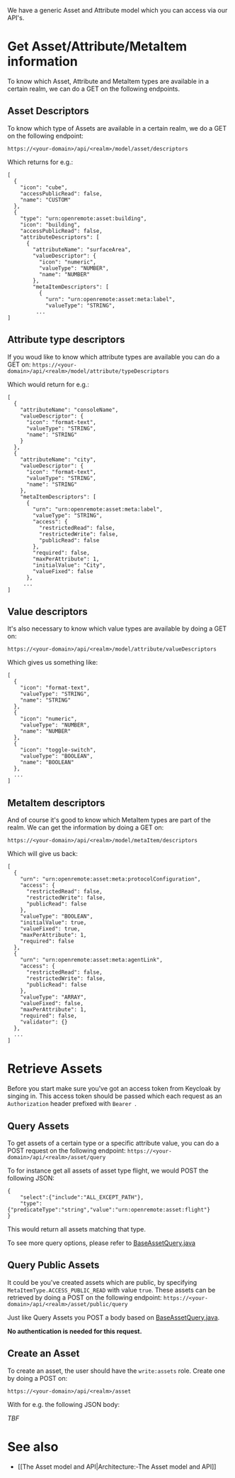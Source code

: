 We have a generic Asset and Attribute model which you can access via our API's. 

# Get Asset/Attribute/MetaItem information
To know which Asset, Attribute and MetaItem types are available in a certain realm, we can do a GET on the following endpoints.

## Asset Descriptors

To know which type of Assets are available in a certain realm, we do a GET on the following endpoint:

`https://<your-domain>/api/<realm>/model/asset/descriptors`

Which returns for e.g.:

```
[
  {
    "icon": "cube",
    "accessPublicRead": false,
    "name": "CUSTOM"
  },
  {
    "type": "urn:openremote:asset:building",
    "icon": "building",
    "accessPublicRead": false,
    "attributeDescriptors": [
      {
        "attributeName": "surfaceArea",
        "valueDescriptor": {
          "icon": "numeric",
          "valueType": "NUMBER",
          "name": "NUMBER"
        },
        "metaItemDescriptors": [
          {
            "urn": "urn:openremote:asset:meta:label",
            "valueType": "STRING",
         ...
]
```

## Attribute type descriptors

If you woud like to know which attribute types are available you can do a GET on:
`https://<your-domain>/api/<realm>/model/attribute/typeDescriptors`

Which would return for e.g.:
```
[
  {
    "attributeName": "consoleName",
    "valueDescriptor": {
      "icon": "format-text",
      "valueType": "STRING",
      "name": "STRING"
    }
  },
  {
    "attributeName": "city",
    "valueDescriptor": {
      "icon": "format-text",
      "valueType": "STRING",
      "name": "STRING"
    },
    "metaItemDescriptors": [
      {
        "urn": "urn:openremote:asset:meta:label",
        "valueType": "STRING",
        "access": {
          "restrictedRead": false,
          "restrictedWrite": false,
          "publicRead": false
        },
        "required": false,
        "maxPerAttribute": 1,
        "initialValue": "City",
        "valueFixed": false
      },
     ...
]
```

## Value descriptors

It's also necessary to know which value types are available by doing a GET on:

`https://<your-domain>/api/<realm>/model/attribute/valueDescriptors`

Which gives us something like:
```
[
  {
    "icon": "format-text",
    "valueType": "STRING",
    "name": "STRING"
  },
  {
    "icon": "numeric",
    "valueType": "NUMBER",
    "name": "NUMBER"
  },
  {
    "icon": "toggle-switch",
    "valueType": "BOOLEAN",
    "name": "BOOLEAN"
  },
  ...
]
```

## MetaItem descriptors

And of course it's good to know which MetaItem types are part of the realm. We can get the information by doing a GET on:

`https://<your-domain>/api/<realm>/model/metaItem/descriptors`

Which will give us back:

```
[
  {
    "urn": "urn:openremote:asset:meta:protocolConfiguration",
    "access": {
      "restrictedRead": false,
      "restrictedWrite": false,
      "publicRead": false
    },
    "valueType": "BOOLEAN",
    "initialValue": true,
    "valueFixed": true,
    "maxPerAttribute": 1,
    "required": false
  },
  {
    "urn": "urn:openremote:asset:meta:agentLink",
    "access": {
      "restrictedRead": false,
      "restrictedWrite": false,
      "publicRead": false
    },
    "valueType": "ARRAY",
    "valueFixed": false,
    "maxPerAttribute": 1,
    "required": false,
    "validator": {}
  },
  ...
]
```

# Retrieve Assets

Before you start make sure you've got an access token from Keycloak by singing in. This access token should be passed which each request as an `Authorization` header prefixed with `Bearer `.

## Query Assets

To get assets of a certain type or a specific attribute value, you can do a POST request on the following endpoint:
`https://<your-domain>/api/<realm>/asset/query`

To for instance get all assets of asset type flight, we would POST the following JSON:

```
{
    "select":{"include":"ALL_EXCEPT_PATH"},
    "type":{"predicateType":"string","value":"urn:openremote:asset:flight"}
}
```
This would return all assets matching that type.

To see more query options, please refer to [BaseAssetQuery.java](https://github.com/openremote/openremote/blob/master/model/src/main/java/org/openremote/model/query/BaseAssetQuery.java)

## Query Public Assets

It could be you've created assets which are public, by specifying `MetaItemType.ACCESS_PUBLIC_READ` with value `true`. These assets can be retrieved by doing a POST on the following endpoint:
`https://<your-domain>/api/<realm>/asset/public/query`

Just like Query Assets you POST a body based on [BaseAssetQuery.java](https://github.com/openremote/openremote/blob/master/model/src/main/java/org/openremote/model/query/BaseAssetQuery.java).

**No authentication is needed for this request.**

## Create an Asset

To create an asset, the user should have the `write:assets` role. Create one by doing a POST on:

`https://<your-domain>/api/<realm>/asset`

With for e.g. the following JSON body:

*TBF*

# See also

- [[The Asset model and API|Architecture:-The Asset model and API]]
